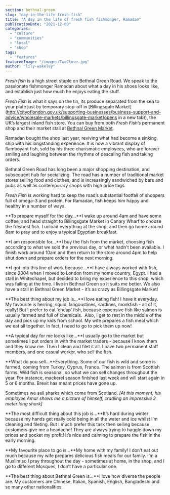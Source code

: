 ```yaml
---
section: bethnal-green
slug: "day-in-the-life-fresh-fish"
title: "A day in the life of fresh fish fishmonger, Ramadan"
publicationDate: "2021-12-08"
categories: 
  - "culture"
  - "communities"
  - "local"
  - "shop"
tags: 
  - "features"
featuredImage: "/images/TwoClose.jpg"
author: "lily-wakeley"
---
```


_Fresh fish_ is a high street staple on Bethnal Green Road. We speak to the passionate fishmonger Ramadan about what a day in his shoes looks like, and establish just how much he enjoys eating the stuff.

_Fresh Fish_ is what it says on the tin, its produce separated from the sea to your plate just by temporary stop-off in [Billingsgate Market](http://cityoflondon.gov.uk/supporting-businesses/business-support-and-advice/wholesale-markets/billingsgate-market(opens in a new tab)), the UK’s largest inland fish store. You can buy from both _Fresh Fish_’s permanent shop and their market stall at [Bethnal Green Market](https://romanroadlondon.com/best-east-london-markets/). 

Ramadan bought the shop last year, reviving what had become a sinking ship with his longstanding experience. It is now a vibrant display of flamboyant fish, sold by his three charismatic employees, who are forever smiling and laughing between the rhythms of descaling fish and taking orders.

Bethnal Green Road has long been a major shopping destination, and subsequent hub for socializing. The road has a number of traditional market stores selling food and clothes, and is increasingly sandwiched by bars and pubs as well as contemporary shops with high price tags. 

_Fresh Fish_ is working hard to keep the road’s substantial footfall of shoppers full of omega-3 and protein. For Ramadan, fish keeps him happy and healthy in a number of ways.

**To prepare myself for the day…**I wake up around 4am and have some coffee, and head straight to Billingsgate Market in Canary Wharf to choose the freshest fish. I unload everything at the shop, and then go home around 8am to pray and to enjoy a typical Egyptian breakfast. 

**I am responsible for...**I buy the fish from the market, choosing fish according to what we sold the previous day, or what hadn't been available. I finish work around 10am and then return to the store around 4pm to help shut down and prepare orders for the next morning.

**I got into this line of work because…**I have always worked with fish, since 2004 when I moved to London from my home country, Egypt. I had a stall in Whitechapel, but decided to bring my experience to this shop, which was failing at the time. I live in Bethnal Green so it suits me better. We also have a stall in Bethnal Green Market - it’s as crazy as Billingsgate Market!

**The best thing about my job is…**I love eating fish! I have it everyday. My favourite is herring, squid, langoustines, sardines, monkfish - all of it, really! But I prefer to eat ‘cheap’ fish, because expensive fish like salmon is usually farmed and full of chemicals.  Also, I get to rest in the middle of the day and pick up my kids from school. My wife prepares a fish meal which we eat all together. In fact, I need to go to pick them up now! 

**A typical day for me looks like…**I usually go to the market but sometimes I put orders in with the market traders - because I know them and they know me. Then I clean and filet it all. I have two permanent staff members, and one casual worker, who sell the fish. 

**What do you sell...**Everything. Some of our fish is wild and some is farmed, coming from Turkey, Cyprus, France. The salmon is from Scottish farms. Wild fish is seasonal, so what we can sell changes throughout the year. For instance, mackerel season finished last week and will start again in 5 or 6 months. Brexit has meant prices have gone up.

Sometimes we sell sharks which come from Scotland. _\[At this moment, his employee Amar shows me a picture of himself, cradling an impressive 2 meter long shark\]_

**The most difficult thing about this job is...**It’s hard during winter because my hands get really cold being in all the water and ice whilst I’m cleaning and fileting. But I much prefer this task then selling because customers give me a headache! They are always trying to haggle down my prices and pocket my profit! It’s nice and calming to prepare the fish in the early morning.

**My favourite place to go is...**My home with my family! I don’t eat out much because my wife prepares delicious fish meals for our family. I’m a Muslim so I pray throughout the day - sometimes at home, in the shop, and I go to different Mosques, I don’t have a particular one.

**The best thing about Bethnal Green is...**I love how diverse the people are. My customers are Chinese, Italian, Spanish, English, Bangladeshi and so many other nationalities.
